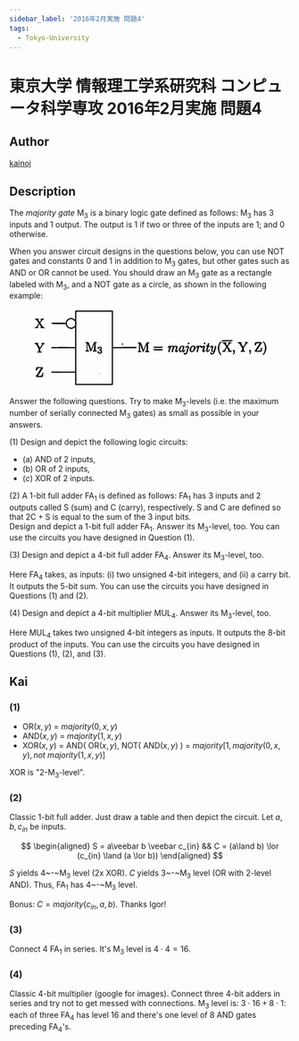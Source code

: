 ```yaml
---
sidebar_label: '2016年2月実施 問題4'
tags:
  - Tokyo-University
---
```

# 東京大学 情報理工学系研究科 コンピュータ科学専攻 2016年2月実施 問題4

## **Author**
[kainoj](https://github.com/kainoj/utokyo-cs)

## **Description**
The *majority gate* $\text{M}_3$ is a binary logic gate defined as follows: $\text{M}_3$ has $3$ inputs and $1$ output. The output is $1$ if two or three of the inputs are 1; and 0 otherwise.

When you answer circuit designs in the questions below, you can use NOT gates and constants $0$ and $1$ in addition to $\text{M}_3$ gates, but other gates such as AND or OR cannot be used. You should draw an $\text{M}_3$ gate as a rectangle labeled with $\text{M}_3$, and a NOT gate as a circle, as shown in the following example:

<figure style="text-align:center;">
  <img src="https://raw.githubusercontent.com/Myyura/the_kai_project_assets/main/kakomonn/tokyo_university/IST/cs_201602_4_p1.png" width="500" alt=""/>
</figure>

Answer the following questions. Try to make $\text{M}_3$-levels (i.e. the maximum number of serially connected $\text{M}_3$ gates) as small as possible in your answers.

(1) Design and depict the following logic circuits:

- (a) AND of $2$ inputs,  
- (b) OR of $2$ inputs,  
- ($c$) XOR of $2$ inputs.

(2) A 1-bit full adder $\text{FA}_1$ is defined as follows: $\text{FA}_1$ has $3$ inputs and $2$ outputs called $\text{S}$ (sum) and $\text{C}$ (carry), respectively. $\text{S}$ and $\text{C}$ are defined so that $2\text{C} + \text{S}$ is equal to the sum of the $3$ input bits.  
Design and depict a $1$-bit full adder $\text{FA}_1$. Answer its $\text{M}_3$-level, too. You can use the circuits you have designed in Question (1).

(3) Design and depict a $4$-bit full adder $\text{FA}_4$. Answer its $\text{M}_3$-level, too.  

Here $\text{FA}_4$ takes, as inputs: (i) two unsigned $4$-bit integers, and (ii) a carry bit.  
It outputs the $5$-bit sum. You can use the circuits you have designed in Questions (1) and (2).

(4) Design and depict a $4$-bit multiplier $\text{MUL}_4$. Answer its $\text{M}_3$-level, too.  

Here $\text{MUL}_4$ takes two unsigned $4$-bit integers as inputs. It outputs the $8$-bit product of the inputs. You can use the circuits you have designed in Questions (1), (2), and (3).

## **Kai**
### (1)
- OR($x, y$) = $majority(0, x, y)$
- AND($x, y$) = $majority(1, x, y)$
- XOR($x, y$) = AND( OR($x,y$), NOT( AND($x, y$) ) = $majority[1, majority(0,x,y) , not\:majority(1, x, y)]$

XOR is "$2$-$\text{M}_3$-level".

### (2)
Classic $1$-bit full adder. 
Just draw a table and then depict the circuit.
Let $a,b,c_{in}$ be inputs.

$$
\begin{aligned}
S = a\veebar b \veebar c_{in}    &&
C = (a\land b) \lor (c_{in} \land (a \lor b))
\end{aligned}
$$

$S$ yields $4$~-~$\text{M}_3$ level (2x XOR).
$C$ yields $3$~-~$\text{M}_3$ level (OR with 2-level AND).
Thus, $\text{FA}_1$ has $4$~-~$\text{M}_3$ level.

Bonus: $C = majority(c_{in}, a,b)$.
Thanks Igor!

### (3)
Connect $4$ $\text{FA}_1$ in series.
It's $\text{M}_3$ level is $4\cdot4 = 16$. 

### (4)
Classic $4$-bit multiplier (google for images).
Connect three $4$-bit adders in series and try not to get messed with connections.
$\text{M}_3$ level is: $3\cdot 16 + 8\cdot 1$: each of three $\text{FA}_4$ has level $16$ and there's one level of $8$ AND gates preceding $\text{FA}_4$'s.